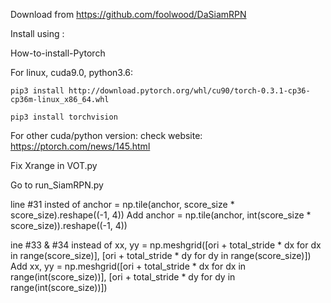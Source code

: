
Download from https://github.com/foolwood/DaSiamRPN

Install using :

How-to-install-Pytorch


For linux, cuda9.0, python3.6:

    pip3 install http://download.pytorch.org/whl/cu90/torch-0.3.1-cp36-cp36m-linux_x86_64.whl

    pip3 install torchvision


For other cuda/python version: check website: https://ptorch.com/news/145.html

Fix Xrange in VOT.py

Go to run_SiamRPN.py

line #31
   insted of 
           anchor = np.tile(anchor, score_size * score_size).reshape((-1, 4))
   Add 
           anchor = np.tile(anchor, int(score_size * score_size)).reshape((-1, 4))
           
 ine #33 & #34
    instead of 
           xx, yy = np.meshgrid([ori + total_stride * dx for dx in range(score_size)],
                         [ori + total_stride * dy for dy in range(score_size)])
     Add
           xx, yy = np.meshgrid([ori + total_stride * dx for dx in range(int(score_size))],
                         [ori + total_stride * dy for dy in range(int(score_size))])
